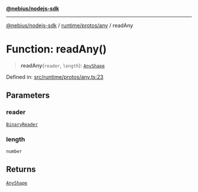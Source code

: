 [**@nebius/nodejs-sdk**](../../../../README.md)

---

[@nebius/nodejs-sdk](../../../../README.md) / [runtime/protos/any](../README.md) / readAny

# Function: readAny()

> **readAny**(`reader`, `length`): [`AnyShape`](../type-aliases/AnyShape.md)

Defined in: [src/runtime/protos/any.ts:23](https://github.com/nebius/nodejs-sdk/blob/2ec552fb564ad8fdbf78c4eb6e73ce9101501e8a/src/runtime/protos/any.ts#L23)

## Parameters

### reader

[`BinaryReader`](../../core/classes/BinaryReader.md)

### length

`number`

## Returns

[`AnyShape`](../type-aliases/AnyShape.md)
